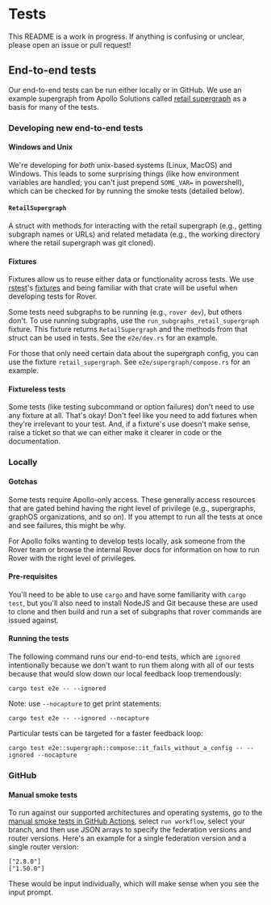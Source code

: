 # Tests

This README is a work in progress. If anything is confusing or unclear, please open an issue or pull request!

## End-to-end tests

Our end-to-end tests can be run either locally or in GitHub. We use an example supergraph from Apollo Solutions called [retail supergraph](https://github.com/apollosolutions/retail-supergraph) as a basis for many of the tests.

### Developing new end-to-end tests

#### Windows and Unix

We're developing for _both_ unix-based systems (Linux, MacOS) and Windows. This leads to some surprising things (like how environment variables are handled; you can't just prepend `SOME_VAR=` in powershell), which can be checked for by running the smoke tests (detailed below). 

#### `RetailSupergraph`

A struct with methods for interacting with the retail supergraph (e.g., getting subgraph names or URLs) and related metadata (e.g., the working directory where the retail supergraph was git cloned).  

#### Fixtures

Fixtures allow us to reuse either data or functionality across tests. We use [rstest](https://docs.rs/rstest/latest/rstest)'s [fixtures](https://docs.rs/rstest/latest/rstest/attr.fixture.html) and being familiar with that crate will be useful when developing tests for Rover.

Some tests need subgraphs to be running (e.g., `rover dev`), but others don't. To use running subgraphs, use the `run_subgraphs_retail_supergraph` fixture. This fixture returns `RetailSupergraph` and the methods from that struct can be used in tests. See the `e2e/dev.rs` for an example.

For those that only need certain data about the supergraph config, you can use the fixture `retail_supergraph`. See `e2e/supergraph/compose.rs` for an example.


#### Fixtureless tests

Some tests (like testing subcommand or option failures) don't need to use any fixture at all. That's okay! Don't feel like you need to add fixtures when they're irrelevant to your test. And, if a fixture's use doesn't make sense, raise a ticket so that we can either make it clearer in code or the documentation.


### Locally

#### Gotchas

Some tests require Apollo-only access. These generally access resources that are gated behind having the right level of privilege (e.g., supergraphs, graphOS organizations, and so on). If you attempt to run all the tests at once and see failures, this might be why. 

For Apollo folks wanting to develop tests locally, ask someone from the Rover team or browse the internal Rover docs for information on how to run Rover with the right level of privileges.


#### Pre-requisites

You'll need to be able to use `cargo` and have some familiarity with `cargo test`, but you'll also need to install NodeJS and Git because these are used to clone and then build and run a set of subgraphs that rover commands are issued against.

#### Running the tests

The following command runs our end-to-end tests, which are `ignored` intentionally because we don't want to run them along with all of our tests because that would slow down our local feedback loop tremendously:

`cargo test e2e -- --ignored`

Note: use `--nocapture` to get print statements:

`cargo test e2e -- --ignored --nocapture`

Particular tests can be targeted for a faster feedback loop:

`cargo test e2e::supergraph::compose::it_fails_without_a_config -- --ignored --nocapture`

### GitHub

#### Manual smoke tests

To run against our supported architectures and operating systems, go to the [manual smoke tests in GitHub Actions](https://github.com/apollographql/rover/actions/workflows/run-smokes-manual.yml), select `run workflow`, select your branch, and then use JSON arrays to specify the federation versions and router versions. Here's an example for a single federation version and a single router version:

```
["2.8.0"]
["1.50.0"]
```

These would be input individually, which will make sense when you see the input prompt.
